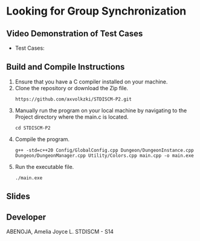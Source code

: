 # Looking for Group Synchronization

## Video Demonstration of Test Cases
- Test Cases: 

## Build and Compile Instructions
1. Ensure that you have a C compiler installed on your machine.
2. Clone the repository or download the Zip file.
    ```
    https://github.com/axvolkzki/STDISCM-P2.git
    ```
3. Manually run the program on your local machine by navigating to the Project directory where the main.c is located.
    ```
    cd STDISCM-P2
    ```
4. Compile the program.
    ```this->instanceMutex
    g++ -std=c++20 Config/GlobalConfig.cpp Dungeon/DungeonInstance.cpp Dungeon/DungeonManager.cpp Utility/Colors.cpp main.cpp -o main.exe
    ```
5. Run the executable file.
    ```
    ./main.exe
    ```

## Slides


## Developer
ABENOJA, Amelia Joyce L.     STDISCM - S14